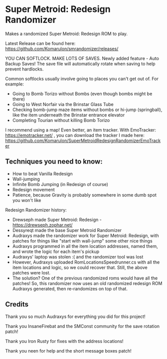 # Super Metroid: Redesign Randomizer

Makes a randomized Super Metroid: Redesign ROM to play. 

Latest Release can be found here: https://github.com/Komarulon/smrandomizer/releases/

YOU CAN SOFTLOCK. MAKE LOTS OF SAVES. Newly added feature - Auto Backup Saves! The save file will automatically rotate when saving to help prevent hardlocks. 

Common softlocks usually involve going to places you can't get out of. For example:
- Going to Bomb Torizo without Bombs (even though bombs might be there)
- Going to West Norfair via the Brinstar Glass Tube
- Checking bomb-jump maze items without bombs or hi-jump (springball), like the item underneath the Brinstar entrance elevator
- Completing Tourian without killing Bomb Torizo

I recommend using a map! Even better, an item tracker. With EmoTracker: https://emotracker.net/ , you can download the tracker I made here: https://github.com/Komarulon/SuperMetroidRedesignRandomizerEmoTracker 

## Techniques you need to know:
- How to beat Vanilla Redesign
- Wall-jumping
- Infinite Bomb Jumping (in Redesign of course)
- Redesign movement
- Patience, because Gravity is probably somewhere in some dumb spot you won't like


Redesign Randomizer history:
- Drewseph made Super Metroid: Redesign - https://drewseph.zophar.net/
- Dessyreqt made the base Super Metroid Randomizer
- Audraxys made the randomizer work for Super Metroid: Redesign, with patches for things like "start with wall-jump" some other nice things
- Audraxys programmed in all the item location addresses, named them, and wrote the logic for each item's pickup
- Audraxys' laptop was stolen :( and the randomizer tool was lost
- However, Audraxys uploaded RomLocationsSpeedrunner.cs with all the item locations and logic, so we could recover that. Still, the above patches were lost.
- The solution? One of the previous randomized roms would have all the patches! So, this randomizer now uses an old randomized redesign ROM Audraxys generated, then re-randomizes on top of that.

## Credits

Thank you so much Audraxys for everything you did for this project!

Thank you InsaneFirebat and the SMConst community for the save rotation patch!

Thank you Iron Rusty for fixes with the address locations!

Thank you neen for help and the short message boxes patch!
